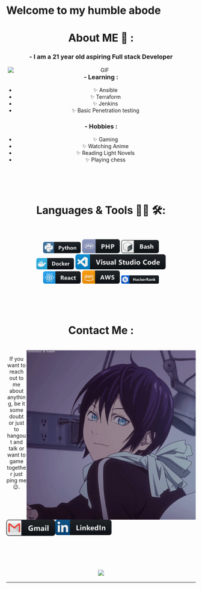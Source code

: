 # Welcome to my humble abode

<div align="center">


# About ME 💬 :

### - I am a 21 year old aspiring Full stack Developer

<img hight="400" width="500" alt="GIF" align="right" src="https://github.com/Xx-Ashutosh-xX/Xx-Ashutosh-xX/blob/master/assets/1936.gif">

### - Learning :
- ✨ Ansible
- ✨ Terraform
- ✨ Jenkins
- ✨ Basic Penetration testing

### - Hobbies : 
- ✨ Gaming
- ✨ Watching Anime
- ✨ Reading Light Novels
- ✨ Playing chess

</br>
</br>
</br>



# Languages & Tools 👨‍💻 🛠:
</br>

<p align="center">

<!-- For more icons please follow  https://github.com/MikeCodesDotNET/ColoredBadges -->
<img src="https://github.com/DamianOdendaal/DamianOdendaal/blob/main/assets/icons/python.png" alt="python" width="100" hight="50">
<img src="https://github.com/DamianOdendaal/DamianOdendaal/blob/main/assets/icons/php.png" alt="php"  width="100" hight="50">

<img src="https://github.com/DamianOdendaal/DamianOdendaal/blob/main/assets/icons/bash.png" alt="bash" width="100" hight="50">

</br>
<img src="https://github.com/DamianOdendaal/DamianOdendaal/blob/main/assets/icons/docker.png" alt="docker" width="100" hight="50">
<img src="https://github.com/DamianOdendaal/DamianOdendaal/blob/main/assets/icons/visualstudio_code.png" alt="visualstudio_code" width="240" hight="50">
</br>
<img src="https://github.com/DamianOdendaal/DamianOdendaal/blob/main/assets/icons/react.png" alt="react" width="100" hight="50">
<img src="https://github.com/DamianOdendaal/DamianOdendaal/blob/main/assets/icons/aws.png" alt="aws" width="100" hight="50">
<img src="https://github.com/DamianOdendaal/DamianOdendaal/blob/main/assets/icons/hackerrank@2x.png" alt="hackerrank" width="100" hight="50">
</p>
</br>
</br>
</br>



# Contact Me :

<p>
 </br>


<img hight="320" width="450" align="right" alt="GIF" src="https://github.com/DamianOdendaal/DamianOdendaal/blob/main/assets/13626.gif">


If you want to reach out to me about anything, be it some doubt or just to hangout and talk or want to game together just ping me 😉.

<a href="dodendaa@student.wethinkcode.co.za">
 <img align="left" alt="Gmail" width="130" hight="100" src="https://github.com/DamianOdendaal/DamianOdendaal/blob/main/assets/icons/gmail.png" />
</a>
<a href="https://www.linkedin.com/in/damian-odendaal-966017189//">
  <img align="left" alt="Linkedin" width="150" hight="100" src="https://github.com/DamianOdendaal/DamianOdendaal/blob/main/assets/icons/linkedin.png" />
</br>
</br>
</br>
</a>


 </p>
 

</br>
</br>
</br>
</br>
</br>
</br>
</br>



<p align="center" >  
  <a href="https://github.com/damianodendaal"> 
<img  src="https://github-readme-stats.vercel.app/api?username=DamianOdendaal&&show_icons=true&theme=radical"/>
  </a>
  </p>

*************
